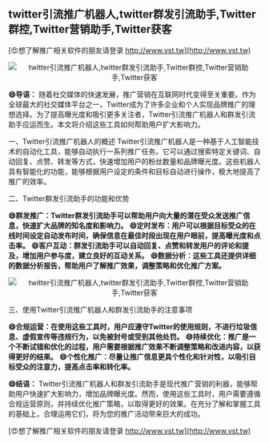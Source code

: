 ## **twitter引流推广机器人,twitter群发引流助手,Twitter群控,Twitter营销助手,Twitter获客**

[😍想了解推广相关软件的朋友请登录 http://www.vst.tw](http://www.vst.tw)

 <center><img src="https://vst.tw/MP4/tuiguang/png/8.png" alt="twitter引流推广机器人,twitter群发引流助手,Twitter群控,Twitter营销助手,Twitter获客"></center>

**😄导语：**
随着社交媒体的快速发展，推广营销在互联网时代变得至关重要。作为全球最大的社交媒体平台之一，Twitter成为了许多企业和个人实现品牌推广的理想选择。为了提高曝光度和吸引更多关注者，Twitter引流推广机器人和群发引流助手应运而生。本文将介绍这些工具如何帮助用户扩大影响力。

一、Twitter引流推广机器人的概述
Twitter引流推广机器人是一种基于人工智能技术的自动化工具，能够自动执行一系列推广任务。它可以通过搜索特定关键词、自动回复、点赞、转发等方式，快速增加用户的粉丝数量和品牌曝光度。这些机器人具有智能化的功能，能够根据用户设定的条件和目标自动进行操作，极大地提高了推广的效率。

二、Twitter群发引流助手的功能和优势

**😄群发推广：Twitter群发引流助手可以帮助用户向大量的潜在受众发送推广信息，快速扩大品牌的知名度和影响力。**
**😄定时发布：用户可以根据目标受众的在线时间设定自动发布时间，确保信息在最佳时段出现在用户眼前，提高曝光度和点击率。**
**😄客户互动：群发引流助手可以自动回复、点赞和转发用户的评论和提及，增加用户参与度，建立良好的互动关系。**
**😄数据分析：这些工具还提供详细的数据分析报告，帮助用户了解推广效果，调整策略和优化推广方案。**

 <center><img src="https://vst.tw/MP4/tuiguang/png/8.png" alt="twitter引流推广机器人,twitter群发引流助手,Twitter群控,Twitter营销助手,Twitter获客"></center>

三、使用Twitter引流推广机器人和群发引流助手的注意事项

**😄合规运营：在使用这些工具时，用户应遵守Twitter的使用规则，不进行垃圾信息、虚假宣传等违规行为，以免被封号或受到其他处罚。**
**😄持续优化：推广是一个不断试错和优化的过程，用户需要根据推广效果不断调整策略和改进内容，以获得更好的结果。**
**😄个性化推广：尽量让推广信息更具个性化和针对性，以吸引目标受众的注意力，提高点击率和转化率。**

**😄结语：**
Twitter引流推广机器人和群发引流助手是现代推广营销的利器，能够帮助用户快速扩大影响力，增加品牌曝光度。然而，使用这些工具时，用户需要遵循合规运营原则，并持续优化推广策略，以取得更好的效果。在充分了解和掌握工具的基础上，合理运用它们，将为您的推广活动带来巨大的成功。

[😍想了解推广相关软件的朋友请登录 http://www.vst.tw](http://www.vst.tw)




